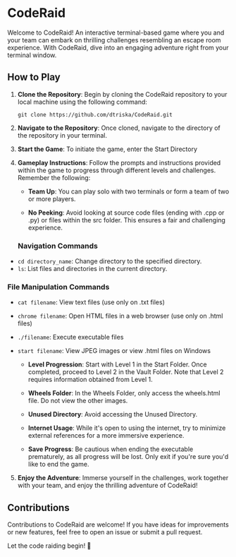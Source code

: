 # CodeRaid

Welcome to CodeRaid! An interactive terminal-based game where you and your team can embark on thrilling challenges resembling an escape room experience. With CodeRaid, dive into an engaging adventure right from your terminal window.

## How to Play

1. **Clone the Repository**: Begin by cloning the CodeRaid repository to your local machine using the following command:

   ```
   git clone https://github.com/dtriska/CodeRaid.git
   ```

2. **Navigate to the Repository**: Once cloned, navigate to the directory of the repository in your terminal.

3. **Start the Game**: To initiate the game, enter the Start Directory

4. **Gameplay Instructions**: Follow the prompts and instructions provided within the game to progress through different levels and challenges. Remember the following:

   - **Team Up**: You can play solo with two terminals or form a team of two or more players.
   
   - **No Peeking**: Avoid looking at source code files (ending with .cpp or .py) or files within the src folder. This ensures a fair and challenging experience.
   
   ### Navigation Commands

- `cd directory_name`: Change directory to the specified directory.
- `ls`: List files and directories in the current directory.

### File Manipulation Commands

- `cat filename`: View text files (use only on .txt files)
- `chrome filename`: Open HTML files in a web browser (use only on .html files)
- `./filename`: Execute executable files
- `start filename`: View JPEG images or view .html files on Windows
     
   - **Level Progression**: Start with Level 1 in the Start Folder. Once completed, proceed to Level 2 in the Vault Folder. Note that Level 2 requires information obtained from Level 1.
   
   - **Wheels Folder**: In the Wheels Folder, only access the wheels.html file. Do not view the other images.
   
   - **Unused Directory**: Avoid accessing the Unused Directory.
   
   - **Internet Usage**: While it's open to using the internet, try to minimize external references for a more immersive experience.
   
   - **Save Progress**: Be cautious when ending the executable prematurely, as all progress will be lost. Only exit if you're sure you'd like to end the game.
   
5. **Enjoy the Adventure**: Immerse yourself in the challenges, work together with your team, and enjoy the thrilling adventure of CodeRaid!

## Contributions

Contributions to CodeRaid are welcome! If you have ideas for improvements or new features, feel free to open an issue or submit a pull request.

Let the code raiding begin! 🚀
